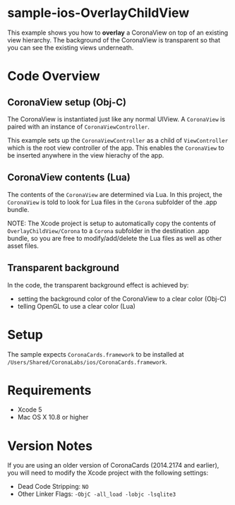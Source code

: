 sample-ios-OverlayChildView
===========================

This example shows you how to __overlay__ a CoronaView on top of an existing view hierarchy. The background of the CoronaView is transparent so that you can see the existing views underneath.

# Code Overview

## CoronaView setup (Obj-C)

The CoronaView is instantiated just like any normal UIView. A `CoronaView` is paired with an instance of `CoronaViewController`.

This example sets up the `CoronaViewController` as a child of `ViewController` which is the root view controller of the app. This enables the `CoronaView` to be inserted anywhere in the view hierachy of the app.

## CoronaView contents (Lua)

The contents of the `CoronaView` are determined via Lua. In this project, the `CoronaView` is told to look for Lua files in the `Corona` subfolder of the .app bundle. 

NOTE: The Xcode project is setup to automatically copy the contents of `OverlayChildView/Corona` to a `Corona` subfolder in the destination .app bundle, so you are free to modify/add/delete the Lua files as well as other asset files.

## Transparent background

In the code, the transparent background effect is achieved by:

* setting the background color of the CoronaView to a clear color (Obj-C)
* telling OpenGL to use a clear color (Lua)


# Setup

The sample expects `CoronaCards.framework` to be installed at `/Users/Shared/CoronaLabs/ios/CoronaCards.framework`. 


# Requirements

* Xcode 5
* Mac OS X 10.8 or higher


# Version Notes

If you are using an older version of CoronaCards (2014.2174 and earlier), you will need to modify the Xcode project with the following settings:

* Dead Code Stripping: `NO`
* Other Linker Flags: `-ObjC -all_load -lobjc -lsqlite3`
